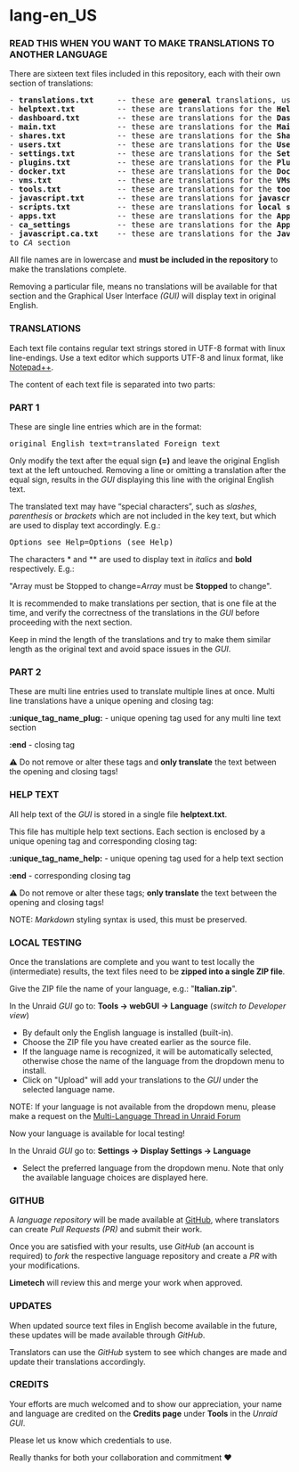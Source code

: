 # lang-en_US

### READ THIS WHEN YOU WANT TO MAKE TRANSLATIONS TO ANOTHER LANGUAGE

There are sixteen text files included in this repository, each with their own section of translations:

<pre>
- <strong>translations.txt</strong>     -- these are <strong>general</strong> translations, used in many sections
- <strong>helptext.txt</strong>         -- these are translations for the <strong>Help</strong> section
- <strong>dashboard.txt</strong>        -- these are translations for the <strong>Dashboard</strong> section
- <strong>main.txt</strong>             -- these are translations for the <strong>Main</strong> section
- <strong>shares.txt</strong>           -- these are translations for the <strong>Shares</strong> section
- <strong>users.txt</strong>            -- these are translations for the <strong>Users</strong> section
- <strong>settings.txt</strong>         -- these are translations for the <strong>Settings</strong> section
- <strong>plugins.txt</strong>          -- these are translations for the <strong>Plugins</strong> section
- <strong>docker.txt</strong>           -- these are translations for the <strong>Docker</strong> section
- <strong>vms.txt</strong>              -- these are translations for the <strong>VMs</strong> section
- <strong>tools.txt</strong>            -- these are translations for the <strong>tools</strong> section
- <strong>javascript.txt</strong>       -- these are translations for <strong>javascript</strong> scripts
- <strong>scripts.txt</strong>          -- these are translations for <strong>local scripts</strong>
- <strong>apps.txt</strong>             -- these are translations for the <strong>App</strong> section <em>(CA = Community Applications)</em>
- <strong>ca_settings</strong>          -- these are translations for the <strong>App Settings</strong> <em>(CA)</em>
- <strong>javascript.ca.txt</strong>    -- these are translations for the <strong>JavaScript Scripts</strong> referred
to <em>CA</em> section
</pre>

All file names are in lowercase and <strong>must be included in the repository</strong> to make the translations complete.

Removing a particular file, means no translations will be available for that section and the Graphical User Interface *(GUI)* will display text in original English.

### TRANSLATIONS

Each text file contains regular text strings stored in UTF-8 format with linux line-endings.
Use a text editor which supports UTF-8 and linux format, like [Notepad++](https://notepad-plus-plus.org/downloads).

The content of each text file is separated into two parts:


### PART 1

These are single line entries which are in the format:

<pre>original English text=translated Foreign text</pre>

Only modify the text after the equal sign **(=)** and leave the original English text at the left untouched.
Removing a line or omitting a translation after the equal sign, results in the *GUI* displaying this line with the original English text.

The translated text may have “special characters”, such as *slashes*, *parenthesis* or *brackets* which are not included in the key text,
but which are used to display text accordingly. 
E.g.:

<pre>Options see Help=Options (see Help)</pre>

The characters \* and \*\* are used to display text in *italics* and **bold** respectively. 
E.g.:

"Array must be Stopped to change=*Array* must be **Stopped** to change".

It is recommended to make translations per section, that is one file at the time, and verify the correctness of the translations in the *GUI*
before proceeding with the next section.

Keep in mind the length of the translations and try to make them similar length as the original text and avoid space issues in the *GUI*.


### PART 2

These are multi line entries used to translate multiple lines at once.
Multi line translations have a unique opening and closing tag:

**:unique_tag_name_plug:** - unique opening tag used for any multi line text section

**:end**    - closing tag

⚠️ Do not remove or alter these tags and **only translate** the text between the opening and closing tags!


### HELP TEXT

All help text of the *GUI* is stored in a single file **helptext.txt**.

This file has multiple help text sections. 
Each section is enclosed by a unique opening tag and corresponding closing tag:

**:unique_tag_name_help:** - unique opening tag used for a help text section

**:end**    - corresponding closing tag

⚠️ Do not remove or alter these tags; **only translate** the text between the opening and closing tags!

NOTE: *Markdown* styling syntax is used, this must be preserved.


### LOCAL TESTING

Once the translations are complete and you want to test locally the (intermediate) results, the text files need to be **zipped into a single ZIP file**.

Give the ZIP file the name of your language, e.g.: "**Italian.zip**".

In the Unraid *GUI* go to: **Tools -> webGUI -> Language** (*switch to Developer view*)

- By default only the English language is installed (built-in).
- Choose the ZIP file you have created earlier as the source file.
- If the language name is recognized, it will be automatically selected, otherwise chose the name of the language from the dropdown menu to install.
- Click on "Upload" will add your translations to the *GUI* under the selected language name.

NOTE: If your language is not available from the dropdown menu, please make a request on the [Multi-Language Thread in Unraid Forum](https://forums.unraid.net/forum/75-multi-language-section/)

Now your language is available for local testing!

In the Unraid *GUI* go to: **Settings -> Display Settings -> Language**

- Select the preferred language from the dropdown menu. Note that only the available language choices are displayed here.


### GITHUB

A *language repository* will be made available at [GitHub](https://github.com/unraid), where translators can create *Pull Requests (PR)* and submit their work.

Once you are satisfied with your results, use *GitHub* (an account is required) to *fork* the respective language repository and create a *PR* with your modifications.

**Limetech** will review this and merge your work when approved.


### UPDATES

When updated source text files in English become available in the future, these updates will be made available through *GitHub*.

Translators can use the *GitHub* system to see which changes are made and update their translations accordingly.


### CREDITS

Your efforts are much welcomed and to show our appreciation, your name and language are credited on the **Credits page** under **Tools** in the *Unraid GUI*.

Please let us know which credentials to use.

Really thanks for both your collaboration and commitment ❤️
